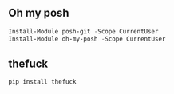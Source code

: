 ## Oh my posh
```powershell
Install-Module posh-git -Scope CurrentUser
Install-Module oh-my-posh -Scope CurrentUser
```
## thefuck
```powershell
pip install thefuck

```